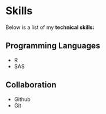 # Skills

Below is a list of my **technical skills:**

## Programming Languages 
- R
- SAS

## Collaboration
- Github
- Git
